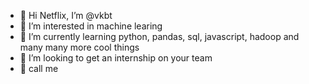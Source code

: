 - 👋 Hi Netflix, I’m @vkbt
- 👀 I’m interested in machine learing
- 🌱 I’m currently learning python, pandas, sql, javascript, hadoop and many many more cool things
- 💞️ I’m looking to get an internship on your team
- :iphone: call me

<!---
vkbt/vkbt is a ✨ special ✨ repository because its `README.md` (this file) appears on your GitHub profile.
You can click the Preview link to take a look at your changes.
--->
